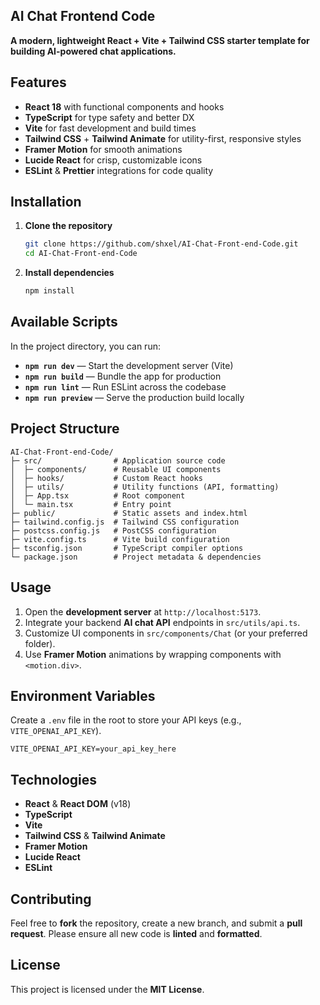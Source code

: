 ## AI Chat Frontend Code

**A modern, lightweight React + Vite + Tailwind CSS starter template for building AI-powered chat applications.**

## Features

* **React 18** with functional components and hooks
* **TypeScript** for type safety and better DX
* **Vite** for fast development and build times
* **Tailwind CSS** + **Tailwind Animate** for utility-first, responsive styles
* **Framer Motion** for smooth animations
* **Lucide React** for crisp, customizable icons
* **ESLint** & **Prettier** integrations for code quality

## Installation

1. **Clone the repository**

   ```bash
   git clone https://github.com/shxel/AI-Chat-Front-end-Code.git
   cd AI-Chat-Front-end-Code
   ```

2. **Install dependencies**

   ```bash
   npm install
   ```

## Available Scripts

In the project directory, you can run:

* **`npm run dev`** — Start the development server (Vite)
* **`npm run build`** — Bundle the app for production
* **`npm run lint`** — Run ESLint across the codebase
* **`npm run preview`** — Serve the production build locally

## Project Structure

```
AI-Chat-Front-end-Code/
├─ src/                # Application source code
│  ├─ components/      # Reusable UI components
│  ├─ hooks/           # Custom React hooks
│  ├─ utils/           # Utility functions (API, formatting)
│  ├─ App.tsx          # Root component
│  └─ main.tsx         # Entry point
├─ public/             # Static assets and index.html
├─ tailwind.config.js  # Tailwind CSS configuration
├─ postcss.config.js   # PostCSS configuration
├─ vite.config.ts      # Vite build configuration
├─ tsconfig.json       # TypeScript compiler options
└─ package.json        # Project metadata & dependencies
```

## Usage

1. Open the **development server** at `http://localhost:5173`.
2. Integrate your backend **AI chat API** endpoints in `src/utils/api.ts`.
3. Customize UI components in `src/components/Chat` (or your preferred folder).
4. Use **Framer Motion** animations by wrapping components with `<motion.div>`.

## Environment Variables

Create a `.env` file in the root to store your API keys (e.g., `VITE_OPENAI_API_KEY`).

```env
VITE_OPENAI_API_KEY=your_api_key_here
```

## Technologies

* **React** & **React DOM** (v18)
* **TypeScript**
* **Vite**
* **Tailwind CSS** & **Tailwind Animate**
* **Framer Motion**
* **Lucide React**
* **ESLint**

## Contributing

Feel free to **fork** the repository, create a new branch, and submit a **pull request**.
Please ensure all new code is **linted** and **formatted**.

## License

This project is licensed under the **MIT License**.
